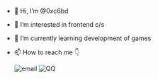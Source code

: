 - 👋 Hi, I’m @0xc6bd
- 👀 I’m interested in frontend c/s
- 🌱 I’m currently learning development of games
- 📫 How to reach me  👇


  ![email](https://img.shields.io/badge/email-pingjintao@qq.com-v) ![QQ](https://img.shields.io/badge/QQ-1213999979-red)
<!---
0xc6bd/0xc6bd is a ✨ special ✨ repository because its `README.md` (this file) appears on your GitHub profile.
You can click the Preview link to take a look at your changes.
--->
